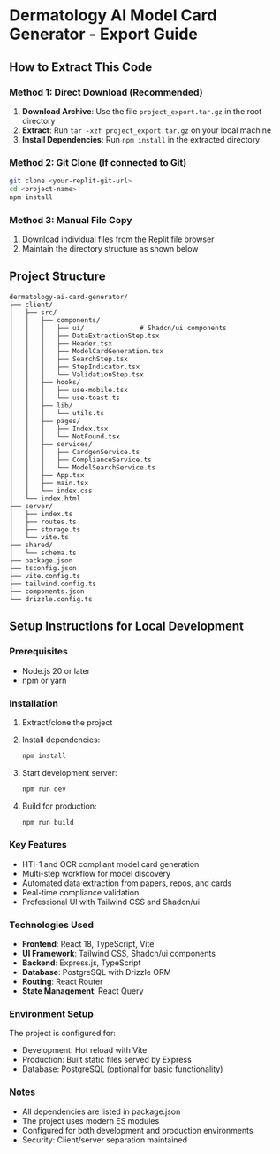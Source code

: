 # Dermatology AI Model Card Generator - Export Guide

## How to Extract This Code

### Method 1: Direct Download (Recommended)
1. **Download Archive**: Use the file `project_export.tar.gz` in the root directory
2. **Extract**: Run `tar -xzf project_export.tar.gz` on your local machine
3. **Install Dependencies**: Run `npm install` in the extracted directory

### Method 2: Git Clone (If connected to Git)
```bash
git clone <your-replit-git-url>
cd <project-name>
npm install
```

### Method 3: Manual File Copy
1. Download individual files from the Replit file browser
2. Maintain the directory structure as shown below

## Project Structure
```
dermatology-ai-card-generator/
├── client/
│   ├── src/
│   │   ├── components/
│   │   │   ├── ui/              # Shadcn/ui components
│   │   │   ├── DataExtractionStep.tsx
│   │   │   ├── Header.tsx
│   │   │   ├── ModelCardGeneration.tsx
│   │   │   ├── SearchStep.tsx
│   │   │   ├── StepIndicator.tsx
│   │   │   └── ValidationStep.tsx
│   │   ├── hooks/
│   │   │   ├── use-mobile.tsx
│   │   │   └── use-toast.ts
│   │   ├── lib/
│   │   │   └── utils.ts
│   │   ├── pages/
│   │   │   ├── Index.tsx
│   │   │   └── NotFound.tsx
│   │   ├── services/
│   │   │   ├── CardgenService.ts
│   │   │   ├── ComplianceService.ts
│   │   │   └── ModelSearchService.ts
│   │   ├── App.tsx
│   │   ├── main.tsx
│   │   └── index.css
│   └── index.html
├── server/
│   ├── index.ts
│   ├── routes.ts
│   ├── storage.ts
│   └── vite.ts
├── shared/
│   └── schema.ts
├── package.json
├── tsconfig.json
├── vite.config.ts
├── tailwind.config.ts
├── components.json
└── drizzle.config.ts
```

## Setup Instructions for Local Development

### Prerequisites
- Node.js 20 or later
- npm or yarn

### Installation
1. Extract/clone the project
2. Install dependencies:
   ```bash
   npm install
   ```

3. Start development server:
   ```bash
   npm run dev
   ```

4. Build for production:
   ```bash
   npm run build
   ```

### Key Features
- HTI-1 and OCR compliant model card generation
- Multi-step workflow for model discovery
- Automated data extraction from papers, repos, and cards
- Real-time compliance validation
- Professional UI with Tailwind CSS and Shadcn/ui

### Technologies Used
- **Frontend**: React 18, TypeScript, Vite
- **UI Framework**: Tailwind CSS, Shadcn/ui components
- **Backend**: Express.js, TypeScript
- **Database**: PostgreSQL with Drizzle ORM
- **Routing**: React Router
- **State Management**: React Query

### Environment Setup
The project is configured for:
- Development: Hot reload with Vite
- Production: Built static files served by Express
- Database: PostgreSQL (optional for basic functionality)

### Notes
- All dependencies are listed in package.json
- The project uses modern ES modules
- Configured for both development and production environments
- Security: Client/server separation maintained